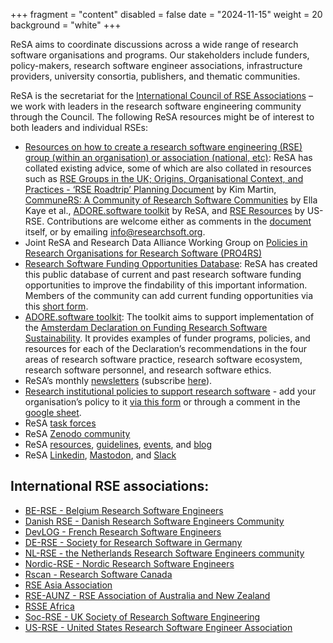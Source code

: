 +++
fragment = "content"
disabled = false
date = "2024-11-15"
weight = 20
background = "white"
+++

ReSA aims to coordinate discussions across a wide range of research software organisations and programs. Our stakeholders include funders, policy-makers, research software engineer associations, infrastructure providers, university consortia, publishers, and thematic communities.

ReSA is the secretariat for the [International Council of RSE Associations](https://researchsoftware.org/council.html) – we work with leaders in the research software engineering community through the Council. The following ReSA resources might be of interest to both leaders and individual RSEs:

- [Resources on how to create a research software engineering (RSE) group (within an organisation) or association (national, etc)](https://doi.org/10.5281/zenodo.14025417): ReSA has collated existing advice, some of which are also collated in resources such as [RSE Groups in the UK; Origins, Organisational Context, and Practices \- ‘RSE Roadtrip’ Planning Document](https://zenodo.org/records/7852661#.ZFoEdexBwU6) by Kim Martin, [CommuneRS: A Community of Research Software Communities](https://github.com/EllaKaye/communers?tab=readme-ov-file) by Ella Kaye et al., [ADORE.software toolkit](https://adore.software/toolkit/) by ReSA, and [RSE Resources](https://us-rse.org/resources/rses/) by US-RSE. Contributions are welcome either as comments in the [document](https://docs.google.com/document/d/1pQTBTApvwr0G61M1m8h4BypAorWFe6heiiZWwWk7ZY8/edit?tab=t.0) itself, or by emailing [info@researchsoft.org](mailto:info@researchsoft.org).
- Joint ReSA and Research Data Alliance Working Group on [Policies in Research Organisations for Research Software (PRO4RS)](https://www.rd-alliance.org/groups/rda-resa-policies-research-organisations-research-software-pro4rs/forum/)  
- [Research Software Funding Opportunities Database](https://www.researchsoft.org/funding-opportunities/): ReSA has created this public database of current and past research software funding opportunities to improve the findability of this important information. Members of the community can add current funding opportunities via this [short form](https://forms.gle/r4Jw4swUd1SXigZc9).  
- [ADORE.software toolkit](https://adore.software/toolkit/): The toolkit aims to support implementation of the [Amsterdam Declaration on Funding Research Software Sustainability](https://adore.software/declaration/). It provides examples of funder programs, policies, and resources for each of the Declaration’s recommendations in the four areas of research software practice, research software ecosystem, research software personnel, and research software ethics.
- ReSA’s monthly [newsletters](https://www.researchsoft.org/news/) (subscribe [here](https://dashboard.mailerlite.com/forms/778129/110635094443558050/share)).
- [Research institutional policies to support research software](https://www.researchsoft.org/software-policies/) \- add your organisation’s policy to it [via this form](https://docs.google.com/forms/d/e/1FAIpQLSenXMgY6c5IDpjvSxfXOWfMwvK8CNrWNFwqZNRgqqRYyyqVJg/viewform) or through a comment in the [google sheet](https://docs.google.com/spreadsheets/d/1YgXG1eSrby8e5wzqYOiOZW6KmJtR-wdBTrjr1_aMtF4/edit#gid=0).
- ReSA [task forces](https://www.researchsoft.org/taskforces/)  
- ReSA [Zenodo community](https://zenodo.org/communities/resa/?page=1&size=20)
- ReSA [resources](https://www.researchsoft.org/resa-resources/#), [guidelines](https://www.researchsoft.org/guidelines/), [events](https://www.researchsoft.org/events/), and [blog](https://www.researchsoft.org/blog/)
- ReSA [Linkedin](https://www.linkedin.com/company/research-software-alliance/), [Mastodon](https://fosstodon.org/@researchsoft), and [Slack](https://join.slack.com/t/researchsoft/shared_invite/zt-1flmrglww-SoWjAK_5TJyqLU_~Jx697w)

## International RSE associations:

* [BE-RSE \- Belgium Research Software Engineers](https://be-rse.org/)
* [Danish RSE \- Danish Research Software Engineers Community](https://dighumlab.org/danish-rse/)
* [DevLOG \- French Research Software Engineers](https://www.devlog.cnrs.fr/)
* [DE-RSE \- Society for Research Software in Germany](http://de-rse.org/)  
* [NL-RSE \- the Netherlands Research Software Engineers community](http://nl-rse.org/)
* [Nordic-RSE \- Nordic Research Software Engineers](http://nordic-rse.org/)
* [Rscan \- Research Software Canada](https://github.com/alliancecan/RSCAN)
* [RSE Asia Association](https://rse-asia.github.io/RSE_Asia/)  
* [RSE-AUNZ \- RSE Association of Australia and New Zealand](https://rse-aunz.github.io/)
* [RSSE Africa](https://rsse.africa/)
* [Soc-RSE \- UK Society of Research Software Engineering](https://society-rse.org/)
* [US-RSE \- United States Research Software Engineer Association](https://us-rse.org/)